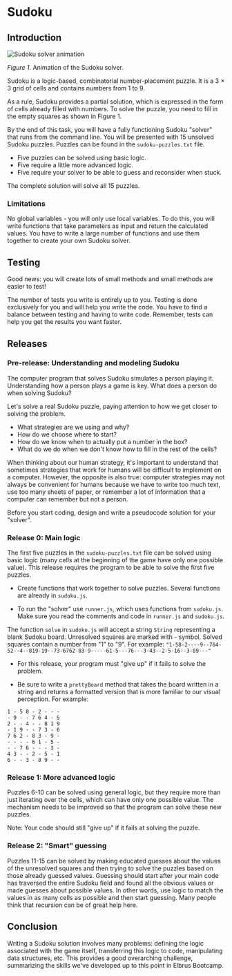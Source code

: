 # Sudoku

## Introduction

![Sudoku solver animation](readme-assets/sequence.gif)

*Figure 1*. Animation of the Sudoku solver.

Sudoku is a logic-based, combinatorial number-placement puzzle. It is a 3 × 3 grid of cells and contains numbers from 1 to 9.

As a rule, Sudoku provides a partial solution, which is expressed in the form of cells already filled with numbers. To solve the puzzle, you need to fill in the empty squares as shown in Figure 1.

By the end of this task, you will have a fully functioning Sudoku "solver" that runs from the command line. You will be presented with 15 unsolved Sudoku puzzles. Puzzles can be found in the  `sudoku-puzzles.txt` file.

* Five puzzles can be solved using basic logic.
* Five require a little more advanced logic.
* Five require your solver to be able to guess and reconsider when stuck.

The complete solution will solve all 15 puzzles.

### Limitations

No global variables - you will only use local variables. To do this, you will write functions that take parameters as input and return the calculated values. You have to write a large number of functions and use them together to create your own Sudoku solver.

## Testing

Good news: you will create lots of small methods and small methods are easier to test!

The number of tests you write is entirely up to you. Testing is done exclusively for you and will help you write the code. You have to find a balance between testing and having to write code. Remember, tests can help you get the results you want faster. 

## Releases

### Pre-release: Understanding and modeling Sudoku

The computer program that solves Sudoku simulates a person playing it. Understanding how a person plays a game is key. What does a person do when solving Sudoku?

Let's solve a real Sudoku puzzle, paying attention to how we get closer to solving the problem.

- What strategies are we using and why?
- How do we choose where to start?
- How do we know when to actually put a number in the box?
- What do we do when we don't know how to fill in the rest of the cells?

When thinking about our human strategy, it's important to understand that sometimes strategies that work for humans will be difficult to implement on a computer. However, the opposite is also true: computer strategies may not always be convenient for humans because we have to write too much text, use too many sheets of paper, or remember a lot of information that a computer can remember but not a person.

Before you start coding, design and write a pseudocode solution for your "solver".

### Release 0: Main logic

The first five puzzles in the `sudoku-puzzles.txt` file can be solved using basic logic (many cells at the beginning of the game have only one possible value). This release requires the program to be able to solve the first five puzzles. 

- Create functions that work together to solve puzzles. Several functions are already in `sudoku.js`.

- To run the "solver" use `runner.js`, which uses functions from `sudoku.js`. Make sure you read the comments and code in `runner.js` and `sudoku.js`.

The function `solve` in `sudoku.js` will accept a string `String` representing a blank Sudoku board. Unresolved squares are marked with - symbol. Solved squares contain a number from "1" to "9". For example:   `"1-58-2----9--764-52--4--819-19--73-6762-83-9-----61-5---76---3-43--2-5-16--3-89---"`

- For this release, your program must "give up" if it fails to solve the problem.

- Be sure to write a `prettyBoard` method that takes the board written in a string and returns a formatted version that is more familiar to our visual perception. For example:

```
1 - 5 8 - 2 - - -
- 9 - - 7 6 4 - 5
2 - - 4 - - 8 1 9
- 1 9 - - 7 3 - 6
7 6 2 - 8 3 - 9 -
- - - - 6 1 - 5 -
- - 7 6 - - - 3 -
4 3 - - 2 - 5 - 1
6 - - 3 - 8 9 - -
```
### Release 1: More advanced logic

Puzzles 6-10 can be solved using general logic, but they require more than just iterating over the cells, which can have only one possible value. The mechanism needs to be improved so that the program can solve these new puzzles.

Note: Your code should still "give up" if it fails at solving the puzzle.

### Release 2: "Smart" guessing

Puzzles 11-15 can be solved by making educated guesses about the values ​​of the unresolved squares and then trying to solve the puzzles based on those already guessed values. Guessing should start after your main code has traversed the entire Sudoku field and found all the obvious values or made guesses about possible values. In other words, use logic to match the values ​​in as many cells as possible and then start guessing. Many people think that recursion can be of great help here.

## Conclusion

Writing a Sudoku solution involves many problems: defining the logic associated with the game itself, transferring this logic to code, manipulating data structures, etc. This provides a good overarching challenge, summarizing the skills we've developed up to this point in Elbrus Bootcamp.
